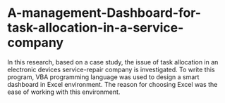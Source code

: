 # A-management-Dashboard-for-task-allocation-in-a-service-company
In this research, based on a  case study, the issue of task allocation in an electronic devices service-repair company is investigated. To write this program, VBA programming language was used to design a smart dashboard in Excel environment. The reason for choosing Excel was the ease of working with this environment.
